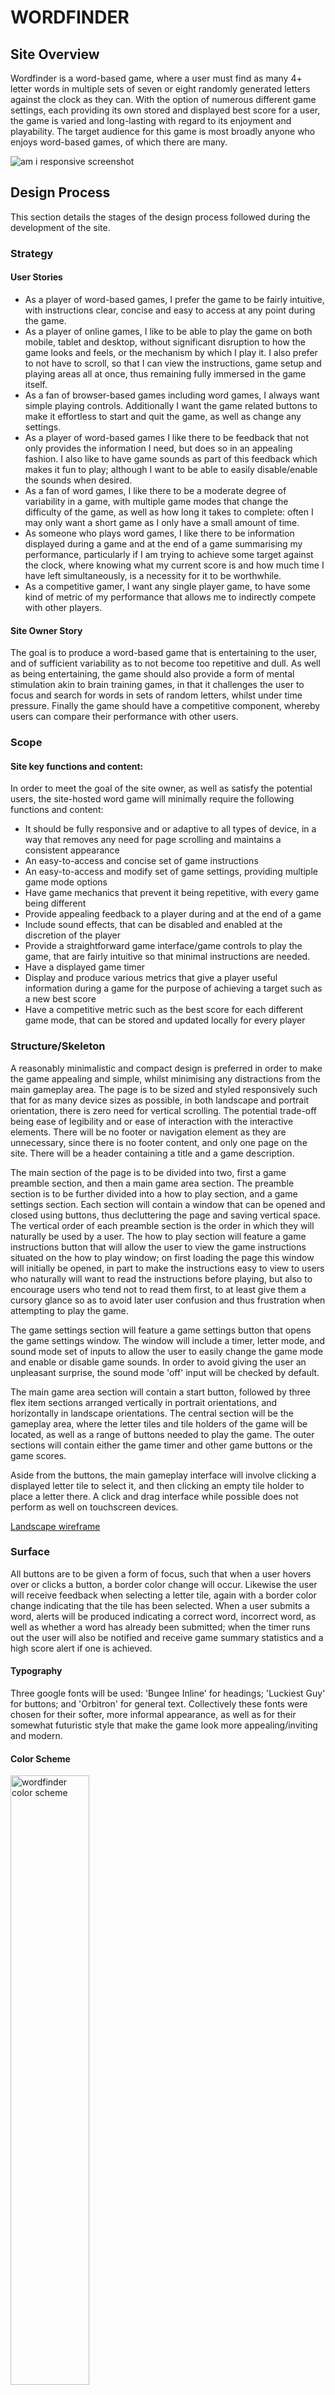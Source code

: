 # WORDFINDER

## Site Overview
Wordfinder is a word-based game, where a user must find as many 4+ letter words in multiple sets of seven or eight randomly generated letters against the clock as they can. With the option of numerous different game settings, each providing its own stored and displayed best score for a user, the game is varied and long-lasting with regard to its enjoyment and playability. The target audience for this game is most broadly anyone who enjoys word-based games, of which there are many. 

![am i responsive screenshot](docs/screenshots/am_i_responsive_screenshot.png)

## Design Process
This section details the stages of the design process followed during the development of the site.

### Strategy

#### User Stories
- As a player of word-based games, I prefer the game to be fairly intuitive, with instructions clear, concise and easy to access at any point during the game.
- As a player of online games, I like to be able to play the game on both mobile, tablet and desktop, without significant disruption to how the game looks and feels, or the mechanism by which I play it. I also prefer to not have to scroll, so that I can view the instructions, game setup and playing areas all at once, thus remaining fully immersed in the game itself.
- As a fan of browser-based games including word games, I always want simple playing controls. Additionally I want the game related buttons to make it effortless to start and quit the game, as well as change any settings.
- As a player of word-based games I like there to be feedback that not only provides the information I need, but does so in an appealing fashion.  I also like to have game sounds as part of this feedback which makes it fun to play; although I want to be able to easily disable/enable the sounds when desired.
- As a fan of word games, I like there to be a moderate degree of variability in a game, with multiple game modes that change the difficulty of the game, as well as how long it takes to complete: often I may only want a short game as I only have a small amount of time.
- As someone who plays word games, I like there to be information displayed during a game and at the end of a game summarising my performance, particularly if I am trying to achieve some target against the clock, where knowing what my current score is and how much time I have left simultaneously, is a necessity for it to be worthwhile.
- As a competitive gamer, I want any single player game, to have some kind of metric of my performance that allows me to indirectly compete with other players.

#### Site Owner Story
The goal is to produce a word-based game that is entertaining to the user, and of sufficient variability as to not become too repetitive and dull.  As well as being entertaining, the game should also provide a form of mental stimulation akin to brain training games, in that it challenges the user to focus and search for words in sets of random letters, whilst under time pressure. Finally the game should have a competitive component, whereby users can compare their performance with other users.

### Scope

#### Site key functions and content:
In order to meet the goal of the site owner, as well as satisfy the potential users, the site-hosted word game will minimally require the following functions and content:
- It should be fully responsive and or adaptive to all types of device, in a way that removes any need for page scrolling and maintains a consistent appearance
- An easy-to-access and concise set of game instructions
- An easy-to-access and modify set of game settings, providing multiple game mode options
- Have game mechanics that prevent it being repetitive, with every game being different
- Provide appealing feedback to a player during and at the end of a game
- Include sound effects, that can be disabled and enabled at the discretion of the player
- Provide a straightforward game interface/game controls to play the game, that are fairly intuitive so that minimal instructions are needed.
- Have a displayed game timer 
- Display and produce various metrics that give a player useful information during a game for the purpose of achieving a target such as a new best score
- Have a competitive metric such as the best score for each different game mode, that can be stored and updated locally for every player

### Structure/Skeleton

A reasonably minimalistic and compact design is preferred in order to make the game appealing and simple, whilst minimising any distractions from the main gameplay area. The page 
is to be sized and styled responsively such that for as many device sizes as possible, in both landscape and portrait orientation, there is zero need for vertical scrolling. The potential trade-off being ease of legibility and or ease of interaction with the interactive elements. There will be no footer or navigation element as they are unnecessary, since there is no footer content, and only one page on the site. There will be a header containing a title and a game description.

The main section of the page is to be divided into two, first a game preamble section, and then a main game area section. The preamble section is to be further divided into a how to play section, and a game settings section. Each section will contain a window that can be opened and closed using buttons, thus decluttering the page and saving vertical space. The vertical order of each preamble section is the order in which they will naturally be used by a user. The how to play section will feature a game instructions button that will allow the user to view the game instructions situated on the how to play window; on first loading the page this window will initially be opened, in part to make the instructions easy to view to users who naturally will want to read the instructions before playing, but also to encourage users who tend not to read them first, to at least give them a cursory glance so as to avoid later user confusion and thus frustration when attempting to play the game.

The game settings section will feature a game settings button that opens the game settings window. The window will include a timer, letter mode, and sound mode set of inputs to allow the user to easily change the game mode and enable or disable game sounds. In order to avoid giving the user an unpleasant surprise, the sound mode 'off' input will be checked by default.

The main game area section will contain a start button, followed by three flex item sections arranged vertically in portrait orientations, and horizontally in landscape orientations. The central section will be the gameplay area, where the letter tiles and tile holders of the game will be located, as well as a range of buttons needed to play the game. The outer sections will contain either the game timer and other game buttons or the game scores. 

Aside from the buttons, the main gameplay interface will involve clicking a displayed letter tile to select it, and then clicking an empty tile holder to place a letter there. A click and drag interface while possible does not perform as well on touchscreen devices.

[Landscape wireframe](docs/wireframes/wordfinder_wireframe.png)

### Surface
All buttons are to be given a form of focus, such that when a user hovers over or clicks a button, a border color change will occur. Likewise the user will receive feedback when selecting a letter tile, again with a border color change indicating that the tile has been selected. When a user submits a word, alerts will be produced indicating a correct word, incorrect word, as well as whether a word has already been submitted; when the timer runs out the user will also be notified and receive game summary statistics and a high score alert if one is achieved.

#### Typography
Three google fonts will be used: 'Bungee Inline' for headings; 'Luckiest Guy' for buttons; and 'Orbitron' for general text. Collectively these fonts were chosen for their softer, more informal appearance, as well as for their somewhat futuristic style that make the game look more appealing/inviting and modern.

#### Color Scheme
<img src="docs/screenshots/wordfinder_color_scheme.png" width=50% height=50% alt="wordfinder color scheme">

The color scheme creation was assisted by using the [coolors](https://coolors.co/?home) website.
The purple and blue colors will be the primary colors used, chosen to maximise contrast and to make the site look bold and bright, and thus appealing to a user. The gold and white colors will be used for the letter tiles and their holders as well as for focus/feedback effects.

## Existing implemented features

### Header
The header includes a game title and short game description to give a user a clear immediate impression of the purpose of the site, and also what the game involves.

<img src="docs/screenshots/header.png" alt="wordfinder page header" width=100% height=100%>

### How To Play section and How To Play window
This section is clearly titled to indicate its purpose and direct the users focus, who will likely be seeking information on how to the play game. Inside the section is a clearly visible button labelled game instructions, again making its function obvious to the user. Hovering over or clicking the button gives it a gold border, thus providing user feedback. 

<img src="docs/screenshots/how_to_play.png" alt=" wordfinder how to play section" width=75% height=75%>

Upon clicking the button a bordered popup window titled 'HOW TO PLAY' opens obscuring the page content behind it. It contains a set of game instructions as well as other explanatory content about the scoring system and different game modes. This information provides everything a user needs to know about the game, including an additional note advising them to adjust their browser settings for autoplaying of sounds if they enable game sounds. The window also contains a close button whose function should be obvious to the user. Upon page loading this window is initially open to make the game instructions immediately available without user effort; a downside to this as indicated by some user feedback, is that it makes the page look more cluttered when first seen.

<img src="docs/screenshots/how_to_play_window.png" alt="wordfinder how to play window" width=75% height=75%>





